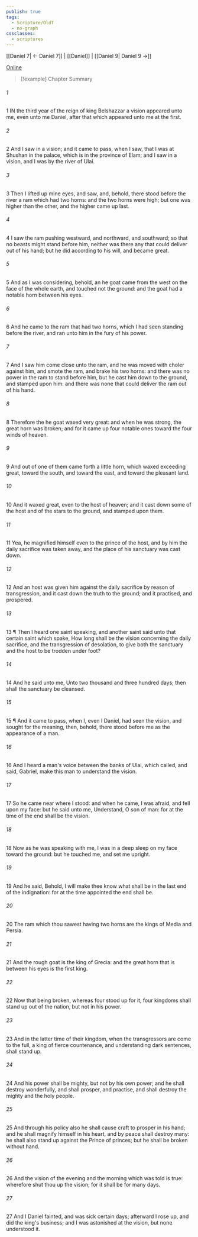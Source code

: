 ```yaml
---
publish: true
tags:
  - Scripture/OldT
  - no-graph
cssclasses:
  - scriptures
---
```

[[Daniel 7| ← Daniel 7]] | [[Daniel]] | [[Daniel 9| Daniel 9 →]]

[Online](https://churchofjesuschrist.org/study/scriptures/ot/dan/8?lang=eng)

>[!example] Chapter Summary
>
###### 1
1 IN the third year of the reign of king Belshazzar a vision appeared unto me, even unto me Daniel, after that which appeared unto me at the first.
###### 2
2 And I saw in a vision; and it came to pass, when I saw, that I was at Shushan in the palace, which is in the province of Elam; and I saw in a vision, and I was by the river of Ulai.
###### 3
3 Then I lifted up mine eyes, and saw, and, behold, there stood before the river a ram which had two horns: and the two horns were high; but one was higher than the other, and the higher came up last.
###### 4
4 I saw the ram pushing westward, and northward, and southward; so that no beasts might stand before him, neither was there any that could deliver out of his hand; but he did according to his will, and became great.
###### 5
5 And as I was considering, behold, an he goat came from the west on the face of the whole earth, and touched not the ground: and the goat had a notable horn between his eyes.
###### 6
6 And he came to the ram that had two horns, which I had seen standing before the river, and ran unto him in the fury of his power.
###### 7
7 And I saw him come close unto the ram, and he was moved with choler against him, and smote the ram, and brake his two horns: and there was no power in the ram to stand before him, but he cast him down to the ground, and stamped upon him: and there was none that could deliver the ram out of his hand.
###### 8
8 Therefore the he goat waxed very great: and when he was strong, the great horn was broken; and for it came up four notable ones toward the four winds of heaven.
###### 9
9 And out of one of them came forth a little horn, which waxed exceeding great, toward the south, and toward the east, and toward the pleasant land.
###### 10
10 And it waxed great, even to the host of heaven; and it cast down some of the host and of the stars to the ground, and stamped upon them.
###### 11
11 Yea, he magnified himself even to the prince of the host, and by him the daily sacrifice was taken away, and the place of his sanctuary was cast down.
###### 12
12 And an host was given him against the daily sacrifice by reason of transgression, and it cast down the truth to the ground; and it practised, and prospered.
###### 13
13 ¶ Then I heard one saint speaking, and another saint said unto that certain saint which spake, How long shall be the vision concerning the daily sacrifice, and the transgression of desolation, to give both the sanctuary and the host to be trodden under foot?
###### 14
14 And he said unto me, Unto two thousand and three hundred days; then shall the sanctuary be cleansed.
###### 15
15 ¶ And it came to pass, when I, even I Daniel, had seen the vision, and sought for the meaning, then, behold, there stood before me as the appearance of a man.
###### 16
16 And I heard a man's voice between the banks of Ulai, which called, and said, Gabriel, make this man to understand the vision.
###### 17
17 So he came near where I stood: and when he came, I was afraid, and fell upon my face: but he said unto me, Understand, O son of man: for at the time of the end shall be the vision.
###### 18
18 Now as he was speaking with me, I was in a deep sleep on my face toward the ground: but he touched me, and set me upright.
###### 19
19 And he said, Behold, I will make thee know what shall be in the last end of the indignation: for at the time appointed the end shall be.
###### 20
20 The ram which thou sawest having two horns are the kings of Media and Persia.
###### 21
21 And the rough goat is the king of Grecia: and the great horn that is between his eyes is the first king.
###### 22
22 Now that being broken, whereas four stood up for it, four kingdoms shall stand up out of the nation, but not in his power.
###### 23
23 And in the latter time of their kingdom, when the transgressors are come to the full, a king of fierce countenance, and understanding dark sentences, shall stand up.
###### 24
24 And his power shall be mighty, but not by his own power; and he shall destroy wonderfully, and shall prosper, and practise, and shall destroy the mighty and the holy people.
###### 25
25 And through his policy also he shall cause craft to prosper in his hand; and he shall magnify himself in his heart, and by peace shall destroy many: he shall also stand up against the Prince of princes; but he shall be broken without hand.
###### 26
26 And the vision of the evening and the morning which was told is true: wherefore shut thou up the vision; for it shall be for many days.
###### 27
27 And I Daniel fainted, and was sick certain days; afterward I rose up, and did the king's business; and I was astonished at the vision, but none understood it.



